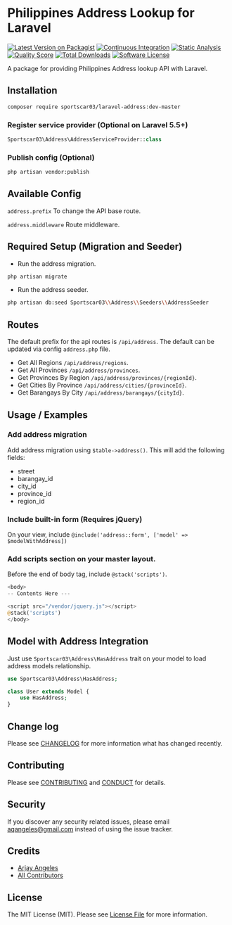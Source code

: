 # Philippines Address Lookup for Laravel

[![Latest Version on Packagist][ico-version]][link-packagist]
[![Continuous Integration](https://github.com/yajra/laravel-address/actions/workflows/continuous-integration.yml/badge.svg)](https://github.com/yajra/laravel-address/actions/workflows/continuous-integration.yml)
[![Static Analysis](https://github.com/yajra/laravel-address/actions/workflows/static-analysis.yml/badge.svg)](https://github.com/yajra/laravel-address/actions/workflows/static-analysis.yml)
[![Quality Score][ico-code-quality]][link-code-quality]
[![Total Downloads][ico-downloads]][link-downloads]
[![Software License][ico-license]](LICENSE.md)

A package for providing Philippines Address lookup API with Laravel.

## Installation

``` bash
composer require sportscar03/laravel-address:dev-master
```

### Register service provider (Optional on Laravel 5.5+)

```php
Sportscar03\Address\AddressServiceProvider::class
```

### Publish config (Optional)

```bash
php artisan vendor:publish
```

## Available Config

`address.prefix` To change the API base route.

`address.middleware` Route middleware.

## Required Setup (Migration and Seeder)

- Run the address migration. 

```bash
php artisan migrate
```

- Run the address seeder. 

```bash
php artisan db:seed Sportscar03\\Address\\Seeders\\AddressSeeder
````

## Routes

The default prefix for the api routes is `/api/address`. The default can be updated via config `address.php` file.

- Get All Regions `/api/address/regions`.
- Get All Provinces `/api/address/provinces`.
- Get Provinces By Region `/api/address/provinces/{regionId}`.
- Get Cities By Province `/api/address/cities/{provinceId}`.
- Get Barangays By City `/api/address/barangays/{cityId}`.

## Usage / Examples

### Add address migration

Add address migration using `$table->address()`. This will add the following fields:
- street
- barangay_id
- city_id
- province_id
- region_id

### Include built-in form (Requires jQuery)

On your view, include `@include('address::form', ['model' => $modelWithAddress])`

### Add scripts section on your master layout.

Before the end of body tag, include `@stack('scripts')`.

```php
<body>
-- Contents Here ---

<script src="/vendor/jquery.js"></script>
@stack('scripts')
</body>
```

## Model with Address Integration

Just use `Sportscar03\Address\HasAddress` trait on your model to load address models relationship.

```php
use Sportscar03\Address\HasAddress;

class User extends Model {
    use HasAddress;
}
```

## Change log

Please see [CHANGELOG](CHANGELOG.md) for more information what has changed recently.

## Contributing

Please see [CONTRIBUTING](CONTRIBUTING.md) and [CONDUCT](CONDUCT.md) for details.

## Security

If you discover any security related issues, please email aqangeles@gmail.com instead of using the issue tracker.

## Credits

- [Arjay Angeles][link-author]
- [All Contributors][link-contributors]

## License

The MIT License (MIT). Please see [License File](LICENSE.md) for more information.

[ico-version]: https://img.shields.io/packagist/v/yajra/laravel-address.svg?style=flat-square
[ico-license]: https://img.shields.io/badge/license-MIT-brightgreen.svg?style=flat-square
[ico-travis]: https://img.shields.io/travis/yajra/laravel-address/master.svg?style=flat-square
[ico-scrutinizer]: https://img.shields.io/scrutinizer/coverage/g/yajra/laravel-address.svg?style=flat-square
[ico-code-quality]: https://img.shields.io/scrutinizer/g/yajra/laravel-address.svg?style=flat-square
[ico-downloads]: https://img.shields.io/packagist/dt/yajra/laravel-address.svg?style=flat-square

[link-packagist]: https://packagist.org/packages/yajra/laravel-address
[link-travis]: https://travis-ci.org/yajra/laravel-address
[link-scrutinizer]: https://scrutinizer-ci.com/g/yajra/laravel-address/code-structure
[link-code-quality]: https://scrutinizer-ci.com/g/yajra/laravel-address
[link-downloads]: https://packagist.org/packages/yajra/laravel-address
[link-author]: https://github.com/yajra
[link-contributors]: ../../contributors
